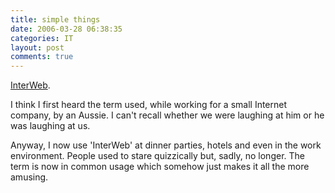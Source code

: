 ```yaml
---
title: simple things
date: 2006-03-28 06:38:35
categories: IT
layout: post
comments: true
---
```

[InterWeb](http://en.wikipedia.org/wiki/Interweb).

I think I first heard the term used, while working for a small Internet
company, by an Aussie. I can't recall whether we were laughing at him or
he was laughing at us.

Anyway, I now use 'InterWeb' at dinner parties, hotels and even in the
work environment. People used to stare quizzically but, sadly, no
longer. The term is now in common usage which somehow just makes it all
the more amusing.
